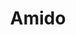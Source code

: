 ---
blog: https://amido.com/blog/
instagram: https://instagram.com/weareamido_
linkedin: https://linkedin.com/company/amido
logohandle: amido
sort: amido
title: Amido
twitter: https://x.com/weareamido
website: https://amido.com/
---